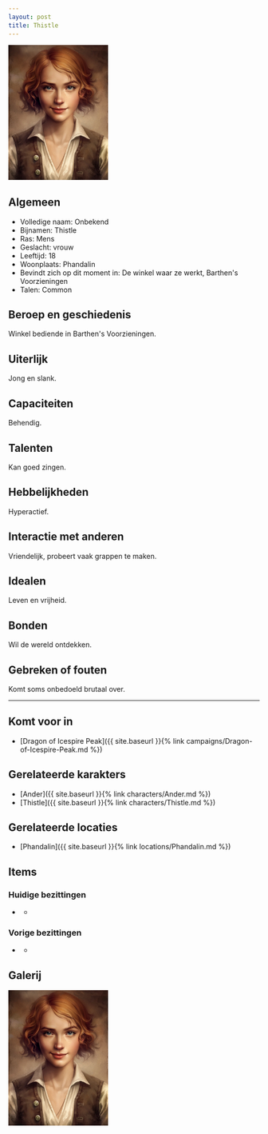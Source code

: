 ```yaml
---
layout: post
title: Thistle
---
```


<img src="../images/Thistle.png" alt="Thistle" width=200>

## Algemeen
* Volledige naam: Onbekend
* Bijnamen: Thistle
* Ras: Mens
* Geslacht: vrouw
* Leeftijd: 18
* Woonplaats: Phandalin
* Bevindt zich op dit moment in: De winkel waar ze werkt, Barthen's Voorzieningen
* Talen: Common

## Beroep en geschiedenis
Winkel bediende in Barthen's Voorzieningen.

## Uiterlijk
Jong en slank.

## Capaciteiten
Behendig.

## Talenten
Kan goed zingen.

## Hebbelijkheden
Hyperactief.

## Interactie met anderen
Vriendelijk, probeert vaak grappen te maken.

## Idealen
Leven en vrijheid.

## Bonden
Wil de wereld ontdekken.

## Gebreken of fouten
Komt soms onbedoeld brutaal over.

---

## Komt voor in
* [Dragon of Icespire Peak]({{ site.baseurl }}{% link campaigns/Dragon-of-Icespire-Peak.md %})

## Gerelateerde karakters
* [Ander]({{ site.baseurl }}{% link characters/Ander.md %})
* [Thistle]({{ site.baseurl }}{% link characters/Thistle.md %})

## Gerelateerde locaties
* [Phandalin]({{ site.baseurl }}{% link locations/Phandalin.md %})

## Items

### Huidige bezittingen
* -

### Vorige bezittingen
* -

## Galerij
<img src="../images/Thistle.png" alt="Thistle" width=200>
